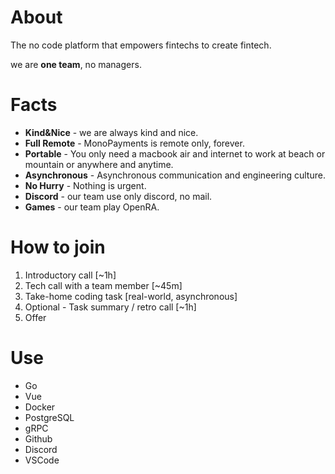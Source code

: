# About

The no code platform that empowers fintechs to create fintech.

we are **one team**, no managers.

# Facts
- **Kind&Nice** - we are always kind and nice.
- **Full Remote** - MonoPayments is remote only, forever. 
- **Portable** - You only need a macbook air and internet to work at beach or mountain or anywhere and anytime.
- **Asynchronous** - Asynchronous communication and engineering culture.
- **No Hurry** - Nothing is urgent. 
- **Discord** - our team use only discord, no mail.
- **Games** - our team play OpenRA.

# How to join

1. Introductory call [~1h]
2. Tech call with a team member [~45m]
3. Take-home coding task [real-world, asynchronous]
4. Optional - Task summary / retro call [~1h]
5. Offer

# Use

- Go
- Vue
- Docker
- PostgreSQL
- gRPC
- Github
- Discord
- VSCode
